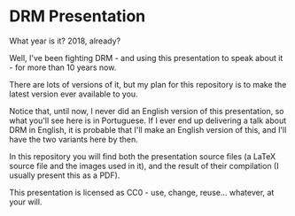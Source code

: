 # DRM Presentation

What year is it? 2018, already?

Well, I've been fighting DRM - and using this presentation to speak about it - for more than 10 years now. 

There are lots of versions of it, but my plan for this repository is to make the latest version ever available to you.

Notice that, until now, I never did an English version of this presentation, so what you'll see here is in Portuguese. If I ever end up delivering a talk about DRM in English, it is probable that I'll make an English version of this, and I'll have the two variants here by then.

In this repository you will find both the presentation source files (a LaTeX source file and the images used in it), and the result of their compilation (I usually present this as a PDF).

This presentation is licensed as CC0 - use, change, reuse... whatever, at your will.
